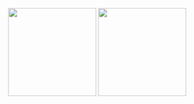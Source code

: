 <div>
 <img height="180em" src="https://github-readme-stats.vercel.app/api/top-langs/?username=NSGislene&layout=compact&theme=radical"/>&nbsp;<img height="180em" src="https://github-readme-stats.vercel.app/api?username=NSGislene&show_icons=true&theme=radical"/>
</div>


